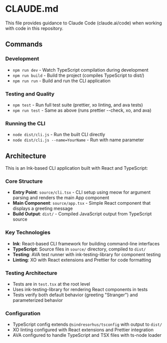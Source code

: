 # CLAUDE.md

This file provides guidance to Claude Code (claude.ai/code) when working with code in this repository.

## Commands

### Development
- `npm run dev` - Watch TypeScript compilation during development
- `npm run build` - Build the project (compiles TypeScript to dist/)
- `npm run run` - Build and run the CLI application

### Testing and Quality
- `npm test` - Run full test suite (prettier, xo linting, and ava tests)
- `npm run test` - Same as above (runs prettier --check, xo, and ava)

### Running the CLI
- `node dist/cli.js` - Run the built CLI directly
- `node dist/cli.js --name=YourName` - Run with name parameter

## Architecture

This is an Ink-based CLI application built with React and TypeScript:

### Core Structure
- **Entry Point**: `source/cli.tsx` - CLI setup using meow for argument parsing and renders the main App component
- **Main Component**: `source/app.tsx` - Simple React component that displays a greeting message
- **Build Output**: `dist/` - Compiled JavaScript output from TypeScript source

### Key Technologies
- **Ink**: React-based CLI framework for building command-line interfaces
- **TypeScript**: Source files in `source/` directory, compiled to `dist/`
- **Testing**: AVA test runner with ink-testing-library for component testing
- **Linting**: XO with React extensions and Prettier for code formatting

### Testing Architecture
- Tests are in `test.tsx` at the root level
- Uses ink-testing-library for rendering React components in tests
- Tests verify both default behavior (greeting "Stranger") and parameterized behavior

### Configuration
- TypeScript config extends `@sindresorhus/tsconfig` with output to `dist/`
- XO linting configured with React extensions and Prettier integration
- AVA configured to handle TypeScript and TSX files with ts-node loader